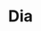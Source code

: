 ---
title: "Dia"
url: /ciudad-autonoma-de-buenos-aires/dia-avenida-regimiento-de-patricios/
shop: supermercado
---